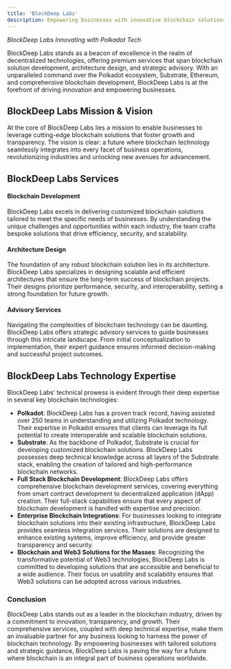 ```yaml
---
title: 'BlockDeep Labs'
description: Empowering businesses with innovative blockchain solutions, expert architecture design, and strategic advisory services. Leading in Polkadot and Substrate.
---
```


*BlockDeep Labs Innovating with Polkadot Tech*

BlockDeep Labs stands as a beacon of excellence in the realm of decentralized technologies, offering premium services that span blockchain solution development, architecture design, and strategic advisory. With an unparalleled command over the Polkadot ecosystem, Substrate, Ethereum, and comprehensive blockchain development, BlockDeep Labs is at the forefront of driving innovation and empowering businesses.

BlockDeep Labs Mission &amp; Vision
-----------------------------------

At the core of BlockDeep Labs lies a mission to enable businesses to leverage cutting-edge blockchain solutions that foster growth and transparency. The vision is clear: a future where blockchain technology seamlessly integrates into every facet of business operations, revolutionizing industries and unlocking new avenues for advancement.

BlockDeep Labs Services
-----------------------

#### Blockchain Development

BlockDeep Labs excels in delivering customized blockchain solutions tailored to meet the specific needs of businesses. By understanding the unique challenges and opportunities within each industry, the team crafts bespoke solutions that drive efficiency, security, and scalability.

#### Architecture Design

The foundation of any robust blockchain solution lies in its architecture. BlockDeep Labs specializes in designing scalable and efficient architectures that ensure the long-term success of blockchain projects. Their designs prioritize performance, security, and interoperability, setting a strong foundation for future growth.

#### Advisory Services

Navigating the complexities of blockchain technology can be daunting. BlockDeep Labs offers strategic advisory services to guide businesses through this intricate landscape. From initial conceptualization to implementation, their expert guidance ensures informed decision-making and successful project outcomes.

BlockDeep Labs Technology Expertise
-----------------------------------

BlockDeep Labs’ technical prowess is evident through their deep expertise in several key blockchain technologies:

- **Polkadot**: BlockDeep Labs has a proven track record, having assisted over 250 teams in understanding and utilizing Polkadot technology. Their expertise in Polkadot ensures that clients can leverage its full potential to create interoperable and scalable blockchain solutions.
- **Substrate**: As the backbone of Polkadot, Substrate is crucial for developing customized blockchain solutions. BlockDeep Labs possesses deep technical knowledge across all layers of the Substrate stack, enabling the creation of tailored and high-performance blockchain networks.
- **Full Stack Blockchain Development**: BlockDeep Labs offers comprehensive blockchain development services, covering everything from smart contract development to decentralized application (dApp) creation. Their full-stack capabilities ensure that every aspect of blockchain development is handled with expertise and precision.
- **Enterprise Blockchain Integrations**: For businesses looking to integrate blockchain solutions into their existing infrastructure, BlockDeep Labs provides seamless integration services. Their solutions are designed to enhance existing systems, improve efficiency, and provide greater transparency and security.
- **Blockchain and Web3 Solutions for the Masses**: Recognizing the transformative potential of Web3 technologies, BlockDeep Labs is committed to developing solutions that are accessible and beneficial to a wide audience. Their focus on usability and scalability ensures that Web3 solutions can be adopted across various industries.

### Conclusion

BlockDeep Labs stands out as a leader in the blockchain industry, driven by a commitment to innovation, transparency, and growth. Their comprehensive services, coupled with deep technical expertise, make them an invaluable partner for any business looking to harness the power of blockchain technology. By empowering businesses with tailored solutions and strategic guidance, BlockDeep Labs is paving the way for a future where blockchain is an integral part of business operations worldwide.
